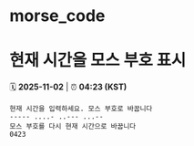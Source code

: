 # morse_code
# 현재 시간을 모스 부호 표시
<!-- MORSE_TIME_START -->
🗓️ **2025-11-02** | ⏰ **04:23 (KST)**

```
현재 시간을 입력하세요. 모스 부호로 바꿉니다
----- ....- ..--- ...--
모스 부호를 다시 현재 시간으로 바꿉니다
0423
```
<!-- MORSE_TIME_END -->
